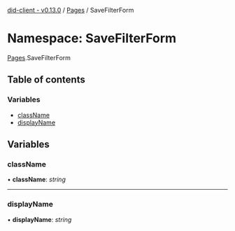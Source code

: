 [did-client - v0.13.0](../README.md) / [Pages](pages.md) / SaveFilterForm

# Namespace: SaveFilterForm

[Pages](pages.md).SaveFilterForm

## Table of contents

### Variables

- [className](pages.savefilterform.md#classname)
- [displayName](pages.savefilterform.md#displayname)

## Variables

### className

• **className**: *string*

___

### displayName

• **displayName**: *string*
